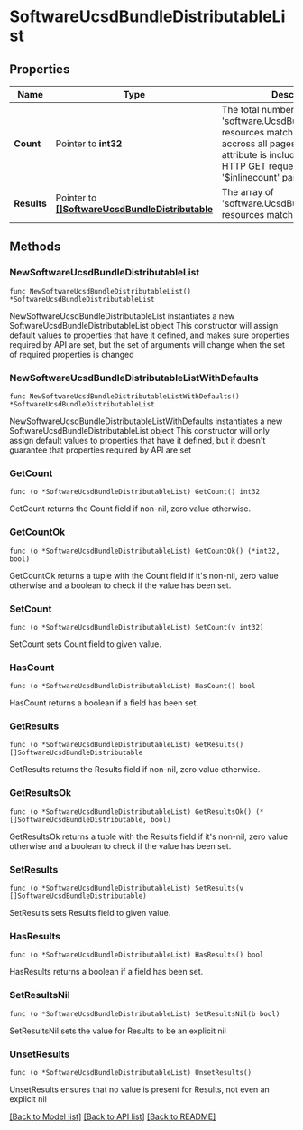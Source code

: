 # SoftwareUcsdBundleDistributableList

## Properties

Name | Type | Description | Notes
------------ | ------------- | ------------- | -------------
**Count** | Pointer to **int32** | The total number of &#39;software.UcsdBundleDistributable&#39; resources matching the request, accross all pages. The &#39;Count&#39; attribute is included when the HTTP GET request includes the &#39;$inlinecount&#39; parameter. | [optional] 
**Results** | Pointer to [**[]SoftwareUcsdBundleDistributable**](software.UcsdBundleDistributable.md) | The array of &#39;software.UcsdBundleDistributable&#39; resources matching the request. | [optional] 

## Methods

### NewSoftwareUcsdBundleDistributableList

`func NewSoftwareUcsdBundleDistributableList() *SoftwareUcsdBundleDistributableList`

NewSoftwareUcsdBundleDistributableList instantiates a new SoftwareUcsdBundleDistributableList object
This constructor will assign default values to properties that have it defined,
and makes sure properties required by API are set, but the set of arguments
will change when the set of required properties is changed

### NewSoftwareUcsdBundleDistributableListWithDefaults

`func NewSoftwareUcsdBundleDistributableListWithDefaults() *SoftwareUcsdBundleDistributableList`

NewSoftwareUcsdBundleDistributableListWithDefaults instantiates a new SoftwareUcsdBundleDistributableList object
This constructor will only assign default values to properties that have it defined,
but it doesn't guarantee that properties required by API are set

### GetCount

`func (o *SoftwareUcsdBundleDistributableList) GetCount() int32`

GetCount returns the Count field if non-nil, zero value otherwise.

### GetCountOk

`func (o *SoftwareUcsdBundleDistributableList) GetCountOk() (*int32, bool)`

GetCountOk returns a tuple with the Count field if it's non-nil, zero value otherwise
and a boolean to check if the value has been set.

### SetCount

`func (o *SoftwareUcsdBundleDistributableList) SetCount(v int32)`

SetCount sets Count field to given value.

### HasCount

`func (o *SoftwareUcsdBundleDistributableList) HasCount() bool`

HasCount returns a boolean if a field has been set.

### GetResults

`func (o *SoftwareUcsdBundleDistributableList) GetResults() []SoftwareUcsdBundleDistributable`

GetResults returns the Results field if non-nil, zero value otherwise.

### GetResultsOk

`func (o *SoftwareUcsdBundleDistributableList) GetResultsOk() (*[]SoftwareUcsdBundleDistributable, bool)`

GetResultsOk returns a tuple with the Results field if it's non-nil, zero value otherwise
and a boolean to check if the value has been set.

### SetResults

`func (o *SoftwareUcsdBundleDistributableList) SetResults(v []SoftwareUcsdBundleDistributable)`

SetResults sets Results field to given value.

### HasResults

`func (o *SoftwareUcsdBundleDistributableList) HasResults() bool`

HasResults returns a boolean if a field has been set.

### SetResultsNil

`func (o *SoftwareUcsdBundleDistributableList) SetResultsNil(b bool)`

 SetResultsNil sets the value for Results to be an explicit nil

### UnsetResults
`func (o *SoftwareUcsdBundleDistributableList) UnsetResults()`

UnsetResults ensures that no value is present for Results, not even an explicit nil

[[Back to Model list]](../README.md#documentation-for-models) [[Back to API list]](../README.md#documentation-for-api-endpoints) [[Back to README]](../README.md)


